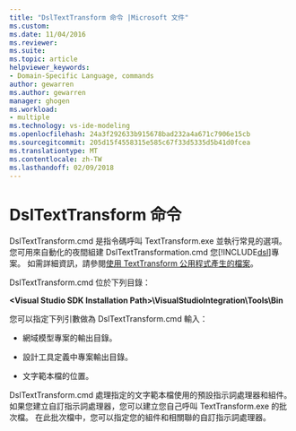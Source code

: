 ```yaml
---
title: "DslTextTransform 命令 |Microsoft 文件"
ms.custom: 
ms.date: 11/04/2016
ms.reviewer: 
ms.suite: 
ms.topic: article
helpviewer_keywords:
- Domain-Specific Language, commands
author: gewarren
ms.author: gewarren
manager: ghogen
ms.workload:
- multiple
ms.technology: vs-ide-modeling
ms.openlocfilehash: 24a3f292633b915678bad232a4a671c7906e15cb
ms.sourcegitcommit: 205d15f4558315e585c67f33d5335d5b41d0fcea
ms.translationtype: MT
ms.contentlocale: zh-TW
ms.lasthandoff: 02/09/2018
---
```

# <a name="the-dsltexttransform-command"></a>DslTextTransform 命令
DslTextTransform.cmd 是指令碼呼叫 TextTransform.exe 並執行常見的選項。 您可用來自動化的夜間組建 DslTextTransformation.cmd 您[!INCLUDE[dsl](../modeling/includes/dsl_md.md)]專案。 如需詳細資訊，請參閱[使用 TextTransform 公用程式產生的檔案](../modeling/generating-files-with-the-texttransform-utility.md)。  
  
 DslTextTransform.cmd 位於下列目錄：  
  
 **\<Visual Studio SDK Installation Path>\VisualStudioIntegration\Tools\Bin**  
  
 您可以指定下列引數做為 DslTextTransform.cmd 輸入：  
  
-   網域模型專案的輸出目錄。  
  
-   設計工具定義中專案輸出目錄。  
  
-   文字範本檔的位置。  
  
 DslTextTransform.cmd 處理指定的文字範本檔使用的預設指示詞處理器和組件。 如果您建立自訂指示詞處理器，您可以建立您自己呼叫 TextTransform.exe 的批次檔。 在此批次檔中，您可以指定您的組件和相關聯的自訂指示詞處理器。